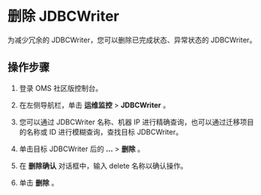 删除 JDBCWriter 
==================================

为减少冗余的 JDBCWriter，您可以删除已完成状态、异常状态的 JDBCWriter。

操作步骤 
-------------------------

1. 登录 OMS 社区版控制台。

   

2. 在左侧导航栏，单击 **运维监控** \> **JDBCWriter** 。

   

3. 您可以通过 JDBCWriter 名称、机器 IP 进行精确查询，也可以通过迁移项目的名称或 ID 进行模糊查询，查找目标 JDBCWriter。

   

4. 单击目标 JDBCWriter 后的 **...** \> **删除** 。

   

5. 在 **删除确认** 对话框中，输入 delete 名称以确认操作。

   

6. 单击 **删除** 。

   



